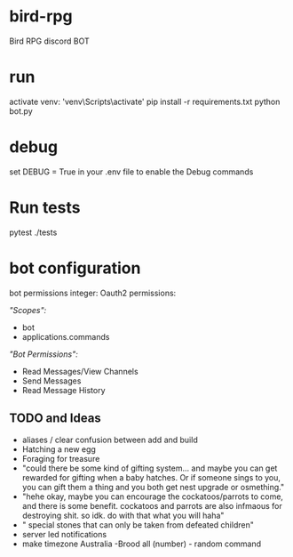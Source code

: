 # bird-rpg
 Bird RPG discord BOT

# run
activate venv: 'venv\Scripts\activate'
pip install -r requirements.txt
python bot.py

# debug
set DEBUG = True in your .env file to enable the Debug commands

# Run tests
pytest ./tests

# bot configuration

bot permissions integer: Oauth2 permissions:

*"Scopes":*
- bot
- applications.commands

*"Bot Permissions":*
- Read Messages/View Channels
- Send Messages
- Read Message History

## TODO and Ideas
- aliases / clear confusion between add and build
- Hatching a new egg
- Foraging for treasure
- "could there be some kind of gifting system... and maybe you can get rewarded for gifting when a baby hatches. Or if someone sings to you, you can gift them a thing and you both get nest upgrade or osmething."
- "hehe okay, maybe you can encourage the cockatoos/parrots to come, and there is some benefit. cockatoos and parrots are also infmaous for destroying shit. so idk. do with that what you will haha"
- " special stones that can only be taken from defeated children"
- server led notifications
- make timezone Australia
-Brood all (number) - random command